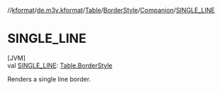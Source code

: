 //[kformat](../../../../../index.md)/[de.m3y.kformat](../../../index.md)/[Table](../../index.md)/[BorderStyle](../index.md)/[Companion](index.md)/[SINGLE_LINE](-s-i-n-g-l-e_-l-i-n-e.md)

# SINGLE_LINE

[JVM]\
val [SINGLE_LINE](-s-i-n-g-l-e_-l-i-n-e.md): [Table.BorderStyle](../index.md)

Renders a single line border.
